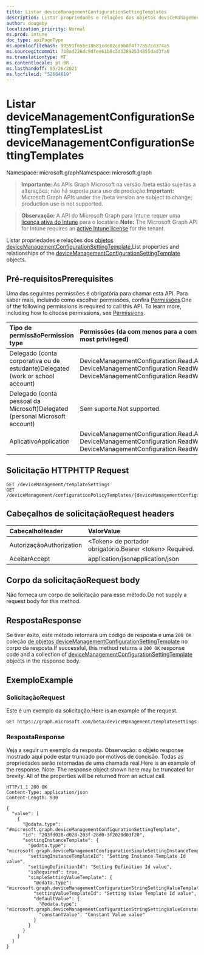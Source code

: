 ```yaml
---
title: Listar deviceManagementConfigurationSettingTemplates
description: Listar propriedades e relações dos objetos deviceManagementConfigurationSettingTemplate.
author: dougeby
localization_priority: Normal
ms.prod: intune
doc_type: apiPageType
ms.openlocfilehash: 99591f65be18681cdd02cd9b8f4f77557cd374a5
ms.sourcegitcommit: 7b8ad226dc9dfee61b8c3d32892534855dad3fa0
ms.translationtype: MT
ms.contentlocale: pt-BR
ms.lasthandoff: 05/26/2021
ms.locfileid: "52664819"
---
```

# <a name="list-devicemanagementconfigurationsettingtemplates"></a><span data-ttu-id="e05db-103">Listar deviceManagementConfigurationSettingTemplates</span><span class="sxs-lookup"><span data-stu-id="e05db-103">List deviceManagementConfigurationSettingTemplates</span></span>

<span data-ttu-id="e05db-104">Namespace: microsoft.graph</span><span class="sxs-lookup"><span data-stu-id="e05db-104">Namespace: microsoft.graph</span></span>

> <span data-ttu-id="e05db-105">**Importante:** As APIs Graph Microsoft na versão /beta estão sujeitas a alterações; não há suporte para uso de produção.</span><span class="sxs-lookup"><span data-stu-id="e05db-105">**Important:** Microsoft Graph APIs under the /beta version are subject to change; production use is not supported.</span></span>

> <span data-ttu-id="e05db-106">**Observação:** A API do Microsoft Graph para Intune requer uma [licença ativa do Intune](https://go.microsoft.com/fwlink/?linkid=839381) para o locatário.</span><span class="sxs-lookup"><span data-stu-id="e05db-106">**Note:** The Microsoft Graph API for Intune requires an [active Intune license](https://go.microsoft.com/fwlink/?linkid=839381) for the tenant.</span></span>

<span data-ttu-id="e05db-107">Listar propriedades e relações dos [objetos deviceManagementConfigurationSettingTemplate.](../resources/intune-deviceconfigv2-devicemanagementconfigurationsettingtemplate.md)</span><span class="sxs-lookup"><span data-stu-id="e05db-107">List properties and relationships of the [deviceManagementConfigurationSettingTemplate](../resources/intune-deviceconfigv2-devicemanagementconfigurationsettingtemplate.md) objects.</span></span>

## <a name="prerequisites"></a><span data-ttu-id="e05db-108">Pré-requisitos</span><span class="sxs-lookup"><span data-stu-id="e05db-108">Prerequisites</span></span>
<span data-ttu-id="e05db-p101">Uma das seguintes permissões é obrigatória para chamar esta API. Para saber mais, incluindo como escolher permissões, confira [Permissões](/graph/permissions-reference).</span><span class="sxs-lookup"><span data-stu-id="e05db-p101">One of the following permissions is required to call this API. To learn more, including how to choose permissions, see [Permissions](/graph/permissions-reference).</span></span>

|<span data-ttu-id="e05db-111">Tipo de permissão</span><span class="sxs-lookup"><span data-stu-id="e05db-111">Permission type</span></span>|<span data-ttu-id="e05db-112">Permissões (da com menos para a com mais privilégios)</span><span class="sxs-lookup"><span data-stu-id="e05db-112">Permissions (from least to most privileged)</span></span>|
|:---|:---|
|<span data-ttu-id="e05db-113">Delegado (conta corporativa ou de estudante)</span><span class="sxs-lookup"><span data-stu-id="e05db-113">Delegated (work or school account)</span></span>|<span data-ttu-id="e05db-114">DeviceManagementConfiguration.Read.All, DeviceManagementConfiguration.ReadWrite.All</span><span class="sxs-lookup"><span data-stu-id="e05db-114">DeviceManagementConfiguration.Read.All, DeviceManagementConfiguration.ReadWrite.All</span></span>|
|<span data-ttu-id="e05db-115">Delegado (conta pessoal da Microsoft)</span><span class="sxs-lookup"><span data-stu-id="e05db-115">Delegated (personal Microsoft account)</span></span>|<span data-ttu-id="e05db-116">Sem suporte.</span><span class="sxs-lookup"><span data-stu-id="e05db-116">Not supported.</span></span>|
|<span data-ttu-id="e05db-117">Aplicativo</span><span class="sxs-lookup"><span data-stu-id="e05db-117">Application</span></span>|<span data-ttu-id="e05db-118">DeviceManagementConfiguration.Read.All, DeviceManagementConfiguration.ReadWrite.All</span><span class="sxs-lookup"><span data-stu-id="e05db-118">DeviceManagementConfiguration.Read.All, DeviceManagementConfiguration.ReadWrite.All</span></span>|

## <a name="http-request"></a><span data-ttu-id="e05db-119">Solicitação HTTP</span><span class="sxs-lookup"><span data-stu-id="e05db-119">HTTP Request</span></span>
<!-- {
  "blockType": "ignored"
}
-->
``` http
GET /deviceManagement/templateSettings
GET /deviceManagement/configurationPolicyTemplates/{deviceManagementConfigurationPolicyTemplateId}/settingTemplates
```

## <a name="request-headers"></a><span data-ttu-id="e05db-120">Cabeçalhos de solicitação</span><span class="sxs-lookup"><span data-stu-id="e05db-120">Request headers</span></span>
|<span data-ttu-id="e05db-121">Cabeçalho</span><span class="sxs-lookup"><span data-stu-id="e05db-121">Header</span></span>|<span data-ttu-id="e05db-122">Valor</span><span class="sxs-lookup"><span data-stu-id="e05db-122">Value</span></span>|
|:---|:---|
|<span data-ttu-id="e05db-123">Autorização</span><span class="sxs-lookup"><span data-stu-id="e05db-123">Authorization</span></span>|<span data-ttu-id="e05db-124">&lt;Token&gt; de portador obrigatório.</span><span class="sxs-lookup"><span data-stu-id="e05db-124">Bearer &lt;token&gt; Required.</span></span>|
|<span data-ttu-id="e05db-125">Aceitar</span><span class="sxs-lookup"><span data-stu-id="e05db-125">Accept</span></span>|<span data-ttu-id="e05db-126">application/json</span><span class="sxs-lookup"><span data-stu-id="e05db-126">application/json</span></span>|

## <a name="request-body"></a><span data-ttu-id="e05db-127">Corpo da solicitação</span><span class="sxs-lookup"><span data-stu-id="e05db-127">Request body</span></span>
<span data-ttu-id="e05db-128">Não forneça um corpo de solicitação para esse método.</span><span class="sxs-lookup"><span data-stu-id="e05db-128">Do not supply a request body for this method.</span></span>

## <a name="response"></a><span data-ttu-id="e05db-129">Resposta</span><span class="sxs-lookup"><span data-stu-id="e05db-129">Response</span></span>
<span data-ttu-id="e05db-130">Se tiver êxito, este método retornará um código de resposta e uma `200 OK` coleção [de objetos deviceManagementConfigurationSettingTemplate](../resources/intune-deviceconfigv2-devicemanagementconfigurationsettingtemplate.md) no corpo da resposta.</span><span class="sxs-lookup"><span data-stu-id="e05db-130">If successful, this method returns a `200 OK` response code and a collection of [deviceManagementConfigurationSettingTemplate](../resources/intune-deviceconfigv2-devicemanagementconfigurationsettingtemplate.md) objects in the response body.</span></span>

## <a name="example"></a><span data-ttu-id="e05db-131">Exemplo</span><span class="sxs-lookup"><span data-stu-id="e05db-131">Example</span></span>

### <a name="request"></a><span data-ttu-id="e05db-132">Solicitação</span><span class="sxs-lookup"><span data-stu-id="e05db-132">Request</span></span>
<span data-ttu-id="e05db-133">Este é um exemplo da solicitação.</span><span class="sxs-lookup"><span data-stu-id="e05db-133">Here is an example of the request.</span></span>
``` http
GET https://graph.microsoft.com/beta/deviceManagement/templateSettings
```

### <a name="response"></a><span data-ttu-id="e05db-134">Resposta</span><span class="sxs-lookup"><span data-stu-id="e05db-134">Response</span></span>
<span data-ttu-id="e05db-p102">Veja a seguir um exemplo da resposta. Observação: o objeto response mostrado aqui pode estar truncado por motivos de concisão. Todas as propriedades serão retornadas de uma chamada real.</span><span class="sxs-lookup"><span data-stu-id="e05db-p102">Here is an example of the response. Note: The response object shown here may be truncated for brevity. All of the properties will be returned from an actual call.</span></span>
``` http
HTTP/1.1 200 OK
Content-Type: application/json
Content-Length: 930

{
  "value": [
    {
      "@odata.type": "#microsoft.graph.deviceManagementConfigurationSettingTemplate",
      "id": "203fd028-d028-203f-28d0-3f2028d03f20",
      "settingInstanceTemplate": {
        "@odata.type": "microsoft.graph.deviceManagementConfigurationSimpleSettingInstanceTemplate",
        "settingInstanceTemplateId": "Setting Instance Template Id value",
        "settingDefinitionId": "Setting Definition Id value",
        "isRequired": true,
        "simpleSettingValueTemplate": {
          "@odata.type": "microsoft.graph.deviceManagementConfigurationStringSettingValueTemplate",
          "settingValueTemplateId": "Setting Value Template Id value",
          "defaultValue": {
            "@odata.type": "microsoft.graph.deviceManagementConfigurationStringSettingValueConstantDefaultTemplate",
            "constantValue": "Constant Value value"
          }
        }
      }
    }
  ]
}
```




